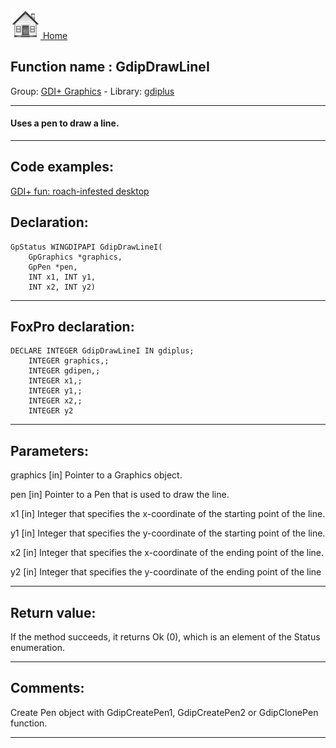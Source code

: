 [<img src="../../images/home.png"> Home ](https://github.com/VFPX/Win32API)  

## Function name : GdipDrawLineI
Group: [GDI+ Graphics](../../functions_group.md#GDIplus_Graphics)  -  Library: [gdiplus](../../Libraries.md#gdiplus)  
***  


#### Uses a pen to draw a line.
***  


## Code examples:
[GDI+ fun: roach-infested desktop](../../samples/sample_548.md)  

## Declaration:
```foxpro  
GpStatus WINGDIPAPI GdipDrawLineI(
	GpGraphics *graphics,
	GpPen *pen,
	INT x1, INT y1,
	INT x2, INT y2)  
```  
***  


## FoxPro declaration:
```foxpro  
DECLARE INTEGER GdipDrawLineI IN gdiplus;
	INTEGER graphics,;
	INTEGER gdipen,;
	INTEGER x1,;
	INTEGER y1,;
	INTEGER x2,;
	INTEGER y2  
```  
***  


## Parameters:
graphics
[in] Pointer to a Graphics object.

pen
[in] Pointer to a Pen that is used to draw the line. 

x1
[in] Integer that specifies the x-coordinate of the starting point of the line. 

y1
[in] Integer that specifies the y-coordinate of the starting point of the line. 

x2
[in] Integer that specifies the x-coordinate of the ending point of the line.

y2
[in] Integer that specifies the y-coordinate of the ending point of the line  
***  


## Return value:
If the method succeeds, it returns Ok (0), which is an element of the Status enumeration.  
***  


## Comments:
Create Pen object with GdipCreatePen1, GdipCreatePen2 or GdipClonePen function.  
  
***  

